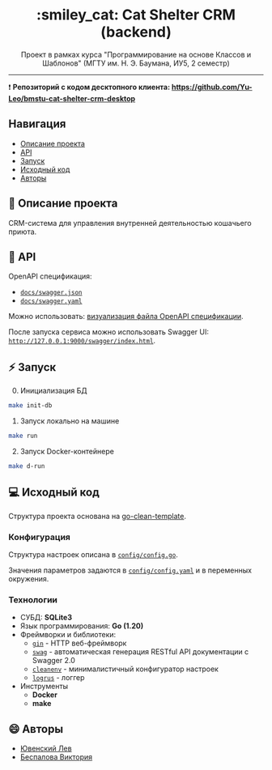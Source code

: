 <h1 align="center"> :smiley_cat: Cat Shelter CRM (backend) </h1>

<p align="center"> Проект в рамках курса "Программирование на основе Классов и Шаблонов" (МГТУ им. Н. Э. Баумана, ИУ5, 2 семестр) </p>
<hr>

:heavy_exclamation_mark: **Репозиторий с кодом десктопного клиента: https://github.com/Yu-Leo/bmstu-cat-shelter-crm-desktop**

## Навигация

* [Описание проекта](#chapter-0)
* [API](#chapter-1)
* [Запуск](#chapter-2)
* [Исходный код](#chapter-3)
* [Авторы](#chapter-4)

<a id="chapter-0"></a>

## :page_facing_up: Описание проекта

CRM-система для управления внутренней деятельностью кошачьего приюта.

<a id="chapter-1"></a>

## :pushpin: API

OpenAPI спецификация:
- [`docs/swagger.json`](./docs/swagger.json)
- [`docs/swagger.yaml`](./docs/swagger.yaml)

Можно использовать: [визуализация файла OpenAPI спецификации](https://editor.swagger.io).

После запуска сервиса можно использовать Swagger UI: [`http://127.0.0.1:9000/swagger/index.html`](http://127.0.0.1:9000/swagger/index.html).

<a id="chapter-2"></a>

## :zap: Запуск
0. Инициализация БД
```bash
make init-db
```

1. Запуск локально на машине
```bash 
make run
```

2. Запуск Docker-контейнере
```bash
make d-run
```

<a id="chapter-3"></a>

## :computer: Исходный код

Структура проекта основана на [go-clean-template](https://github.com/evrone/go-clean-template).

### Конфигурация

Структура настроек описана в  [`config/config.go`](./config/config.go).

Значения параметров задаются в [`config/config.yaml`](./config/config.yaml) и в переменных окружения.

### Технологии

- СУБД: **SQLite3**
- Язык программирования: **Go (1.20)**
- Фреймворки и библиотеки:
    - [`gin`](https://github.com/gin-gonic/gin) - HTTP веб-фреймворк
    - [`swag`](https://github.com/swaggo/swag) - автоматическая генерация RESTful API документации с Swagger 2.0
    - [`cleanenv`](http://github.com/ilyakaznacheev/cleanenv) - минималистичный конфигуратор настроек
    - [`logrus`](http://github.com/sirupsen/logrus) - логгер
- Инструменты
    - **Docker**
    - **make**

<a id="chapter-4"></a>

## :smile: Авторы
- [Ювенский Лев](https://github.com/Yu-Leo)
- [Беспалова Виктория](https://github.com/victobes)
